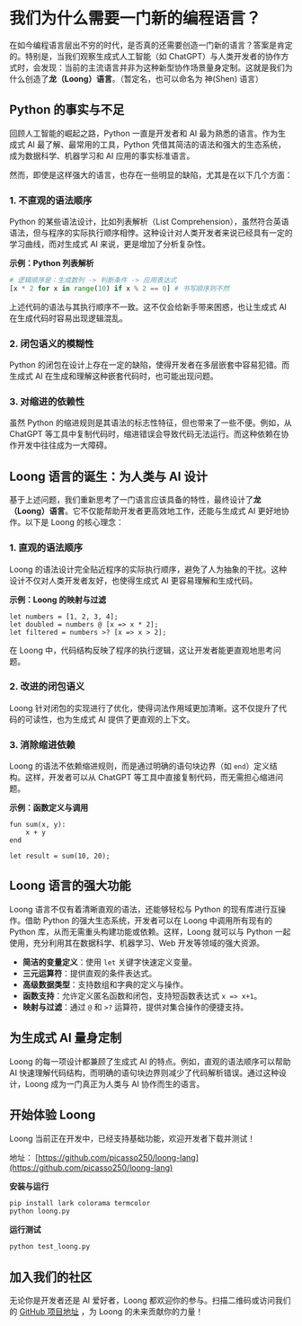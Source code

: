 # 我们为什么需要一门新的编程语言？

在如今编程语言层出不穷的时代，是否真的还需要创造一门新的语言？答案是肯定的。特别是，当我们观察生成式人工智能（如 ChatGPT）与人类开发者的协作方式时，会发现：当前的主流语言并非为这种新型协作场景量身定制。这就是我们为什么创造了**龙（Loong）语言**。（暂定名，也可以命名为 神(Shen) 语言）

## Python 的事实与不足

回顾人工智能的崛起之路，Python 一直是开发者和 AI 最为熟悉的语言。作为生成式 AI 最了解、最常用的工具，Python 凭借其简洁的语法和强大的生态系统，成为数据科学、机器学习和 AI 应用的事实标准语言。

然而，即使是这样强大的语言，也存在一些明显的缺陷，尤其是在以下几个方面：

### 1. **不直观的语法顺序**

Python 的某些语法设计，比如列表解析（List Comprehension），虽然符合英语语法，但与程序的实际执行顺序相悖。这种设计对人类开发者来说已经具有一定的学习曲线，而对生成式 AI 来说，更是增加了分析复杂性。

**示例：Python 列表解析**
```python
# 逻辑顺序是：生成数列 -> 判断条件 -> 应用表达式
[x * 2 for x in range(10) if x % 2 == 0] # 书写顺序则不然
```
上述代码的语法与其执行顺序不一致。这不仅会给新手带来困惑，也让生成式 AI 在生成代码时容易出现逻辑混乱。

### 2. **闭包语义的模糊性**

Python 的闭包在设计上存在一定的缺陷，使得开发者在多层嵌套中容易犯错。而生成式 AI 在生成和理解这种嵌套代码时，也可能出现问题。

### 3. **对缩进的依赖性**

虽然 Python 的缩进规则是其语法的标志性特征，但也带来了一些不便。例如，从 ChatGPT 等工具中复制代码时，缩进错误会导致代码无法运行。而这种依赖在协作开发中往往成为一大障碍。

## Loong 语言的诞生：为人类与 AI 设计

基于上述问题，我们重新思考了一门语言应该具备的特性，最终设计了**龙（Loong）语言**。它不仅能帮助开发者更高效地工作，还能与生成式 AI 更好地协作。以下是 Loong 的核心理念：

### 1. **直观的语法顺序**

Loong 的语法设计完全贴近程序的实际执行顺序，避免了人为抽象的干扰。这种设计不仅对人类开发者友好，也使得生成式 AI 更容易理解和生成代码。

**示例：Loong 的映射与过滤**
```loong
let numbers = [1, 2, 3, 4];
let doubled = numbers @ [x => x * 2];
let filtered = numbers >? [x => x > 2];
```
在 Loong 中，代码结构反映了程序的执行逻辑，这让开发者能更直观地思考问题。

### 2. **改进的闭包语义**

Loong 针对闭包的实现进行了优化，使得词法作用域更加清晰。这不仅提升了代码的可读性，也为生成式 AI 提供了更直观的上下文。

### 3. **消除缩进依赖**

Loong 的语法不依赖缩进规则，而是通过明确的语句块边界（如 `end`）定义结构。这样，开发者可以从 ChatGPT 等工具中直接复制代码，而无需担心缩进问题。

**示例：函数定义与调用**
```loong
fun sum(x, y):
    x + y
end

let result = sum(10, 20);
```

## Loong 语言的强大功能

Loong 语言不仅有着清晰直观的语法，还能够轻松与 Python 的现有库进行互操作。借助 Python 的强大生态系统，开发者可以在 Loong 中调用所有现有的 Python 库，从而无需重头构建功能或依赖。这样，Loong 就可以与 Python 一起使用，充分利用其在数据科学、机器学习、Web 开发等领域的强大资源。

- **简洁的变量定义**：使用 `let` 关键字快速定义变量。
- **三元运算符**：提供直观的条件表达式。
- **高级数据类型**：支持数组和字典的定义与操作。
- **函数支持**：允许定义匿名函数和闭包，支持短函数表达式 `x => x+1`。
- **映射与过滤**：通过 `@` 和 `>?` 运算符，提供对集合操作的便捷支持。

## 为生成式 AI 量身定制

Loong 的每一项设计都兼顾了生成式 AI 的特点。例如，直观的语法顺序可以帮助 AI 快速理解代码结构，而明确的语句块边界则减少了代码解析错误。通过这种设计，Loong 成为一门真正为人类与 AI 协作而生的语言。

## 开始体验 Loong

Loong 当前正在开发中，已经支持基础功能，欢迎开发者下载并测试！

地址： [https://github.com/picasso250/loong-lang](https://github.com/picasso250/loong-lang)

**安装与运行**
```bash
pip install lark colorama termcolor
python loong.py
```

**运行测试**
```bash
python test_loong.py
```

## 加入我们的社区

无论你是开发者还是 AI 爱好者，Loong 都欢迎你的参与。扫描二维码或访问我们的 [GitHub 项目地址](https://github.com/) ，为 Loong 的未来贡献你的力量！

